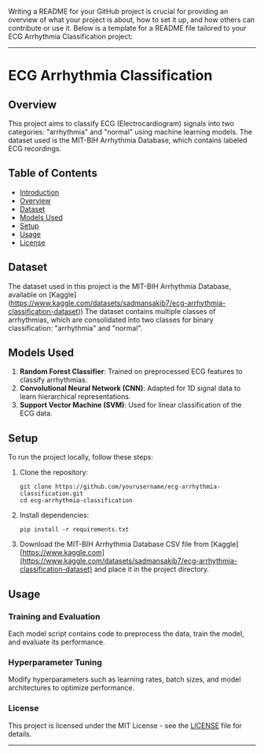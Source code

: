 Writing a README for your GitHub project is crucial for providing an overview of what your project is about, how to set it up, and how others can contribute or use it. Below is a template for a README file tailored to your ECG Arrhythmia Classification project:

---

# ECG Arrhythmia Classification

## Overview

This project aims to classify ECG (Electrocardiogram) signals into two categories: "arrhythmia" and "normal" using machine learning models. The dataset used is the MIT-BIH Arrhythmia Database, which contains labeled ECG recordings.

## Table of Contents

- [Introduction](#ecg-arrhythmia-classification)
- [Overview](#overview)
- [Dataset](#dataset)
- [Models Used](#models-used)
- [Setup](#setup)
- [Usage](#usage)
- [License](#license)

## Dataset

The dataset used in this project is the MIT-BIH Arrhythmia Database, available on [Kaggle]
(https://www.kaggle.com/datasets/sadmansakib7/ecg-arrhythmia-classification-dataset))
The dataset contains multiple classes of arrhythmias, which are consolidated into two classes for binary classification: "arrhythmia" and "normal".

## Models Used

1. **Random Forest Classifier**: Trained on preprocessed ECG features to classify arrhythmias.
2. **Convolutional Neural Network (CNN)**: Adapted for 1D signal data to learn hierarchical representations.
3. **Support Vector Machine (SVM)**: Used for linear classification of the ECG data.

## Setup

To run the project locally, follow these steps:

1. Clone the repository:
   ```
   git clone https://github.com/yourusername/ecg-arrhythmia-classification.git
   cd ecg-arrhythmia-classification
   ```

2. Install dependencies:
   ```
   pip install -r requirements.txt
   ```

3. Download the MIT-BIH Arrhythmia Database CSV file from [Kaggle][https://www.kaggle.com](https://www.kaggle.com/datasets/sadmansakib7/ecg-arrhythmia-classification-dataset) and place it in the project directory.


## Usage

### Training and Evaluation

Each model script contains code to preprocess the data, train the model, and evaluate its performance.

### Hyperparameter Tuning

Modify hyperparameters such as learning rates, batch sizes, and model architectures to optimize performance.

### License

This project is licensed under the MIT License - see the [LICENSE](LICENSE) file for details.

---
